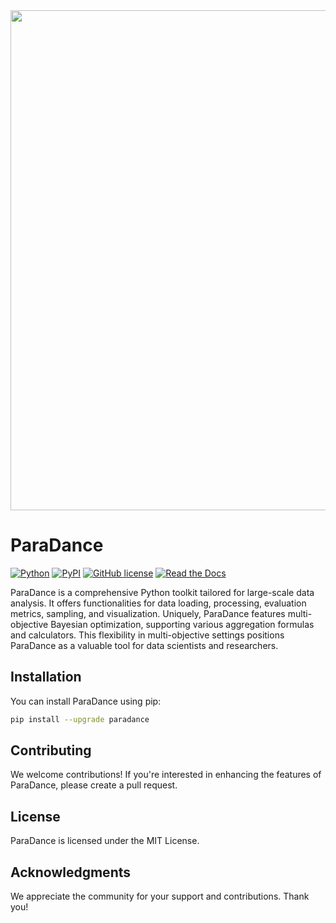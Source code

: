 <div align="center"><img src="https://raw.githubusercontent.com/paradance/paradance/develop/docs/image/paradance-log.pdf" width="800"/></div>

# ParaDance

[![Python](https://img.shields.io/badge/python3.6%7C3.7%7C3.8%7C3.9-red?logo=Python&logoColor=white)](https://www.python.org)
[![PyPI](https://img.shields.io/pypi/v/paradance?color=green)](https://pypi.org/project/paradance/)
[![GitHub license](https://img.shields.io/badge/license-MIT-blue.svg)](https://github.com/yinsn/paradance)
[![Read the Docs](https://readthedocs.org/projects/paradance/badge/?version=latest)](https://paradance.readthedocs.io/en/latest/)

ParaDance is a comprehensive Python toolkit tailored for large-scale data analysis. It offers functionalities for data loading, processing, evaluation metrics, sampling, and visualization. Uniquely, ParaDance features multi-objective Bayesian optimization, supporting various aggregation formulas and calculators. This flexibility in multi-objective settings positions ParaDance as a valuable tool for data scientists and researchers.

## Installation

You can install ParaDance using pip:

```bash
pip install --upgrade paradance
```

## Contributing

We welcome contributions! If you're interested in enhancing the features of ParaDance, please create a pull request.

## License

ParaDance is licensed under the MIT License.

## Acknowledgments

We appreciate the community for your support and contributions. Thank you!
